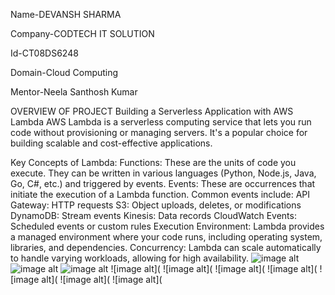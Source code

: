 Name-DEVANSH SHARMA

Company-CODTECH IT SOLUTION

Id-CT08DS6248

Domain-Cloud Computing

Mentor-Neela Santhosh Kumar


OVERVIEW OF PROJECT 
Building a Serverless Application with AWS Lambda 
AWS Lambda is a serverless computing service that lets you run code without provisioning or managing servers. It's a popular choice for building scalable and cost-effective applications.

Key Concepts of Lambda:
Functions: These are the units of code you execute. They can be written in various languages (Python, Node.js, Java, Go, C#, etc.) and triggered by events.
Events: These are occurrences that initiate the execution of a Lambda function. Common events include:
API Gateway: HTTP requests
S3: Object uploads, deletes, or modifications
DynamoDB: Stream events
Kinesis: Data records
CloudWatch Events: Scheduled events or custom rules
Execution Environment: Lambda provides a managed environment where your code runs, including operating system, libraries, and dependencies.
Concurrency: Lambda can scale automatically to handle varying workloads, allowing for high availability.
![image alt](https://github.com/Devansh2647/CODTECH-TASK3/blob/87e2a4b94855d7b9cee835379f267a1fa3420533/2024-08-30%20(11).png)
![image alt](https://github.com/Devansh2647/CODTECH-TASK3/blob/fd64876d73b19dfb6f99562944769aa10f7bbc8c/2024-08-30%20(13).png)
![image alt](https://github.com/Devansh2647/CODTECH-TASK3/blob/38ba9119ff7a1340634d938ff0a9ee6c17ac377b/2024-08-30%20(14).png)
![image alt](
![image alt](
![image alt](
![image alt](
![image alt](
![image alt](
![image alt](
